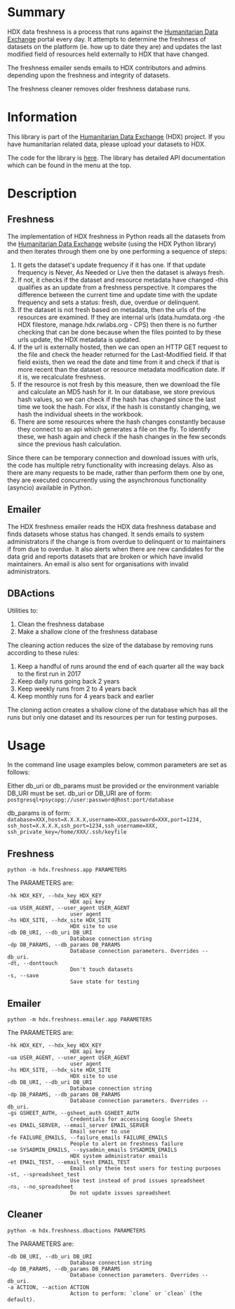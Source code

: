 # Summary

HDX data freshness is a process that runs against the [Humanitarian Data Exchange](https://data.humdata.org/)
portal every day. It attempts to determine the freshness of datasets on the platform (ie. how up to date they
are) and updates the last modified field of resources held externally to HDX that have changed.

The freshness emailer sends emails to HDX contributors and admins depending 
upon the freshness and integrity of datasets.

The freshness cleaner removes older freshness database runs.

# Information

This library is part of the [Humanitarian Data Exchange](https://data.humdata.org/) (HDX) project. If you have 
humanitarian related data, please upload your datasets to HDX.

The code for the library is [here](https://github.com/OCHA-DAP/hdx-data-freshness).
The library has detailed API documentation which can be found in the menu at the top. 

# Description

## Freshness

The implementation of HDX freshness in Python reads all the datasets
from the [Humanitarian Data Exchange](http://data.humdata.org/) website
(using the HDX Python library) and then iterates through them one by one
performing a sequence of steps:

1. It gets the dataset's update frequency if it has one. If that update
frequency is Never, As Needed or Live then the dataset is always fresh.
2. If not, it checks if the dataset and resource metadata have changed
    -this qualifies as an update from a freshness perspective. It
    compares the difference between the current time and update time
    with the update frequency and sets a status: fresh, due, overdue or
    delinquent.
3. If the dataset is not fresh based on metadata, then the urls of the
    resources are examined. If they are internal urls (data.humdata.org
    -the HDX filestore, manage.hdx.rwlabs.org - CPS) then there is no
    further checking that can be done because when the files pointed to
    by these urls update, the HDX metadata is updated.
4. If the url is externally hosted, then we can open an
    HTTP GET request to the file and check the header returned for the
    Last-Modified field. If that field exists, then we read the date and
    time from it and check if that is more recent than the dataset or
    resource metadata modification date. If it is, we recalculate
    freshness.
5. If the resource is not fresh by this measure, then we download the
    file and calculate an MD5 hash for it. In our database, we store
    previous hash values, so we can check if the hash has changed since
    the last time we took the hash. For xlsx, if the hash is constantly 
    changing, we hash the individual sheets in the workbook.
6. There are some resources where the hash changes constantly because
    they connect to an api which generates a file on the fly. To
    identify these, we hash again and check if the hash changes in the
    few seconds since the previous hash calculation.

Since there can be temporary connection and download issues with urls,
the code has multiple retry functionality with increasing delays. Also
as there are many requests to be made, rather than perform them one by
one, they are executed concurrently using the asynchronous functionality
(asyncio) available in Python.

## Emailer

The HDX freshness emailer reads the HDX data freshness database and finds datasets whose status has changed. 
It sends emails to system administrators if the change is from overdue to delinquent or to maintainers if 
from due to overdue. It also alerts when there are new candidates for the data grid and reports datasets that 
are broken or which have invalid maintainers. An email is also sent for organisations with invalid 
administrators. 

## DBActions

Utilities to:
1. Clean the freshness database
2. Make a shallow clone of the freshness database

The cleaning action reduces the size of the database by removing runs 
according to these rules:
1. Keep a handful of runs around the end of each quarter all the way back to 
the first run in 2017
2. Keep daily runs going back 2 years
3. Keep weekly runs from 2 to 4 years back
4. Keep monthly runs for 4 years back and earlier

The cloning action creates a shallow clone of the database which has all the 
runs but only one dataset and its resources per run for testing purposes.

# Usage

In the command line usage examples below, common parameters are set as follows:

Either db_uri or db_params must be provided or the environment variable DB_URI
must be set. db_uri or DB_URI are of form: 
`postgresql+psycopg://user:password@host:port/database`

db_params is of form:
`database=XXX,host=X.X.X.X,username=XXX,password=XXX,port=1234,
ssh_host=X.X.X.X,ssh_port=1234,ssh_username=XXX,
ssh_private_key=/home/XXX/.ssh/keyfile`

## Freshness

    python -m hdx.freshness.app PARAMETERS

The PARAMETERS are:

    -hk HDX_KEY, --hdx_key HDX_KEY
                        HDX api key
    -ua USER_AGENT, --user_agent USER_AGENT
                        user agent
    -hs HDX_SITE, --hdx_site HDX_SITE
                        HDX site to use
    -db DB_URI, --db_uri DB_URI
                        Database connection string
    -dp DB_PARAMS, --db_params DB_PARAMS
                        Database connection parameters. Overrides --db_uri.
    -dt, --donttouch      
                        Don't touch datasets
    -s, --save            
                        Save state for testing


## Emailer

    python -m hdx.freshness.emailer.app PARAMETERS

The PARAMETERS are:

    -hk HDX_KEY, --hdx_key HDX_KEY
                        HDX api key
    -ua USER_AGENT, --user_agent USER_AGENT
                        user agent
    -hs HDX_SITE, --hdx_site HDX_SITE
                        HDX site to use
    -db DB_URI, --db_uri DB_URI
                        Database connection string
    -dp DB_PARAMS, --db_params DB_PARAMS
                        Database connection parameters. Overrides --db_uri.
    -gs GSHEET_AUTH, --gsheet_auth GSHEET_AUTH
                        Credentials for accessing Google Sheets
    -es EMAIL_SERVER, --email_server EMAIL_SERVER
                        Email server to use
    -fe FAILURE_EMAILS, --failure_emails FAILURE_EMAILS
                        People to alert on freshness failure
    -se SYSADMIN_EMAILS, --sysadmin_emails SYSADMIN_EMAILS
                        HDX system administrator emails
    -et EMAIL_TEST, --email_test EMAIL_TEST
                        Email only these test users for testing purposes
    -st, --spreadsheet_test
                        Use test instead of prod issues spreadsheet
    -ns, --no_spreadsheet
                        Do not update issues spreadsheet

## Cleaner

    python -m hdx.freshness.dbactions PARAMETERS

The PARAMETERS are:

    -db DB_URI, --db_uri DB_URI
                        Database connection string
    -dp DB_PARAMS, --db_params DB_PARAMS
                        Database connection parameters. Overrides --db_uri.
    -a ACTION, --action ACTION
                        Action to perform: `clone` or `clean` (the default).

